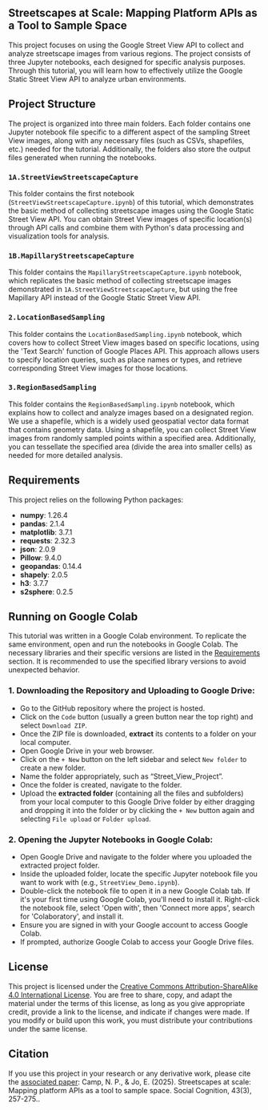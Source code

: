 ## **Streetscapes at Scale: Mapping Platform APIs as a Tool to Sample Space**

This project focuses on using the Google Street View API to collect and analyze streetscape images from various regions. The project consists of three Jupyter notebooks, each designed for specific analysis purposes. Through this tutorial, you will learn how to effectively utilize the Google Static Street View API to analyze urban environments.




## Project Structure

The project is organized into three main folders. Each folder contains one Jupyter notebook file specific to a different aspect of the sampling Street View images, along with any necessary files (such as CSVs, shapefiles, etc.) needed for the tutorial. Additionally, the folders also store the output files generated when running the notebooks.

### `1A.StreetViewStreetscapeCapture`

This folder contains the first notebook (`StreetViewStreetscapeCapture.ipynb`) of this tutorial, which demonstrates the basic method of collecting streetscape images using the Google Static Street View API. You can obtain Street View images of specific location(s) through API calls and combine them with Python's data processing and visualization tools for analysis.

### `1B.MapillaryStreetscapeCapture`

This folder contains the `MapillaryStreetscapeCapture.ipynb` notebook, which replicates the basic method of collecting streetscape images demonstrated in `1A.StreetViewStreetscapeCapture`, but using the free Mapillary API instead of the Google Static Street View API.

### `2.LocationBasedSampling`

This folder contains the `LocationBasedSampling.ipynb` notebook, which covers how to collect Street View images based on specific locations, using the 'Text Search' function of Google Places API. This approach allows users to specify location queries, such as place names or types, and retrieve corresponding Street View images for those locations.

### `3.RegionBasedSampling`

This folder contains the `RegionBasedSampling.ipynb` notebook, which explains how to collect and analyze images based on a designated region. We use a shapefile, which is a widely used geospatial vector data format that contains geometry data. Using a shapefile, you can collect Street View images from randomly sampled points within a specified area. Additionally, you can tessellate the specified area (divide the area into smaller cells) as needed for more detailed analysis.




## Requirements

This project relies on the following Python packages:

- **numpy**: 1.26.4
- **pandas**: 2.1.4
- **matplotlib**: 3.7.1
- **requests**: 2.32.3
- **json**: 2.0.9
- **Pillow**: 9.4.0
- **geopandas**: 0.14.4
- **shapely**: 2.0.5
- **h3**: 3.7.7
- **s2sphere**: 0.2.5



## Running on Google Colab

This tutorial was written in a Google Colab environment. To replicate the same environment, open and run the notebooks in Google Colab. The necessary libraries and their specific versions are listed in the [Requirements](#requirements) section. It is recommended to use the specified library versions to avoid unexpected behavior.

### 1. Downloading the Repository and Uploading to Google Drive:

- Go to the GitHub repository where the project is hosted.
- Click on the `Code` button (usually a green button near the top right) and select `Download ZIP`.
- Once the ZIP file is downloaded, **extract** its contents to a folder on your local computer.
- Open Google Drive in your web browser.
- Click on the `+ New` button on the left sidebar and select `New folder` to create a new folder.
- Name the folder appropriately, such as “Street_View_Project”.
- Once the folder is created, navigate to the folder.
- Upload the **extracted folder** (containing all the files and subfolders) from your local computer to this Google Drive folder by either dragging and dropping it into the folder or by clicking the `+ New` button again and selecting `File upload` or `Folder upload`.

### 2. Opening the Jupyter Notebooks in Google Colab:

- Open Google Drive and navigate to the folder where you uploaded the extracted project folder.
- Inside the uploaded folder, locate the specific Jupyter notebook file you want to work with (e.g., `StreetView_Demo.ipynb`).
- Double-click the notebook file to open it in a new Google Colab tab. If it's your first time using Google Colab, you'll need to install it. Right-click the notebook file, select 'Open with', then 'Connect more apps', search for 'Colaboratory', and install it.
- Ensure you are signed in with your Google account to access Google Colab.
- If prompted, authorize Google Colab to access your Google Drive files.


## License

This project is licensed under the [Creative Commons Attribution-ShareAlike 4.0 International License](https://creativecommons.org/licenses/by-sa/4.0/deed.en). You are free to share, copy, and adapt the material under the terms of this license, as long as you give appropriate credit, provide a link to the license, and indicate if changes were made. If you modify or build upon this work, you must distribute your contributions under the same license.

## Citation

If you use this project in your research or any derivative work, please cite the [associated paper]([https://www.dropbox.com/scl/fi/6bp0h4zuwvpnkxynk3vhg/StreetScapes_SocCog_InPress.pdf?rlkey=kkzgjmf78xrgacqio5hwiz20y&st=ifu10ak5&dl=0](https://guilfordjournals.com/doi/pdf/10.1521/soco.2025.43.3.257)): Camp, N. P., & Jo, E. (2025). Streetscapes at scale: Mapping platform APIs as a tool to sample space. Social Cognition, 43(3), 257-275..

